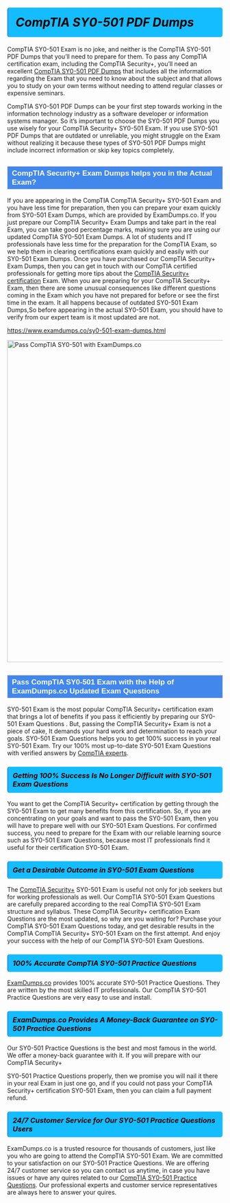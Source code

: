 <h1>                <strong><span style="display: block; color: #000000; background: #14BDFF; border: 0.5px solid #AED6F1; border-left: 3px solid #3498DB; padding: .6em; border-radius: 6px;">                     <em>CompTIA SY0-501 <span class="exam_variation">PDF Dumps</span> </em>                </span></strong>            </h1>                        <p>CompTIA SY0-501 Exam is no joke, and neither is the CompTIA SY0-501 <span class="exam_variation">PDF Dumps</span> that you’ll need to prepare for them. To pass any CompTIA certification exam,             including the CompTIA Security+, you’ll need an excellent <a href="https://www.examdumps.co/sy0-501-exam-dumps.html">CompTIA SY0-501 <span class="exam_variation">PDF Dumps</span></a> that includes             all the information regarding the Exam that you need to know about the subject and that allows you to study on your own terms             without needing to attend regular classes or expensive seminars.</p>                        <p>CompTIA SY0-501 <span class="exam_variation">PDF Dumps</span> can be your first step towards working in the information technology industry as a software developer or             information systems manager. So it’s important to choose the SY0-501 <span class="exam_variation">PDF Dumps</span> you use wisely for your             CompTIA Security+ SY0-501 Exam. If you use SY0-501 <span class="exam_variation">PDF Dumps</span>             that are outdated or unreliable, you might struggle on the Exam without realizing it because these types of SY0-501 <span class="exam_variation">PDF Dumps</span>             might include incorrect information or skip key topics completely.</p>                        <h2 style="background: #4287ec; border: 1px solid #cccccc; padding: 5px 10px;">                <span style="color: #ffffff;">                    <span style="font-size: 11pt;">                        <span style="line-height: normal;">                            <span style="font-family: Calibri,sans-serif;">                                <strong>                                    <span style="font-size: 13.0pt;">CompTIA Security+ <span class="exam_variation2">Exam Dumps</span> helps you in the Actual Exam?</span>                                </strong>                            </span>                        </span>                    </span>                </span>            </h2>                        <p>If you are appearing in the CompTIA CompTIA Security+ SY0-501 Exam and             you have less time for preparation, then you can prepare your exam quickly from SY0-501 <span class="exam_variation2">Exam Dumps</span>, which are provided by ExamDumps.co.             If you just prepare our CompTIA Security+ <span class="exam_variation2">Exam Dumps</span> and take part in the real Exam, you can take good percentage marks, making sure you are             using our updated CompTIA SY0-501 <span class="exam_variation2">Exam Dumps</span>. A lot of students and IT professionals have less time for the preparation for the CompTIA Exam,             so we help them in clearing certifications exam quickly and easily with our SY0-501 <span class="exam_variation2">Exam Dumps</span>. Once you have purchased our             CompTIA Security+ <span class="exam_variation2">Exam Dumps</span>, then you can get in touch with our             CompTIA certified professionals for getting more tips about the <a href="https://www.examdumps.co/comptia-security-exam-dumps.html">CompTIA Security+ certification</a> Exam. When you are preparing for your              CompTIA Security+ Exam, then there are some unusual consequences like different questions coming in the Exam which you have not prepared            for before or see the first time in the exam. It all happens because of outdated SY0-501 <span class="exam_variation2">Exam Dumps</span>,So before appearing in the actual             SY0-501 Exam, you should have to verify from our expert team is it most updated are not.</p>                        <p><a href="https://www.examdumps.co/sy0-501-exam-dumps.html">https://www.examdumps.co/sy0-501-exam-dumps.html</a></p>                        <p><a href="https://www.examdumps.co/"><img src="https://www.examdumps.co//images/banners/big-sale-20-percent-discount-offer-examdumps.jpg" class="postImage" alt="Pass CompTIA SY0-501 with ExamDumps.co" width="750"></a></p>                            <h2 style="background: #4287ec; border: 1px solid #cccccc; padding: 5px 10px;">                <span style="color: #ffffff;">                    <span style="font-size: 11pt;">                        <span style="line-height: normal;">                            <span style="font-family: Calibri,sans-serif;">                                <strong>                                    <span style="font-size: 13.0pt;">Pass CompTIA SY0-501 Exam with the Help of ExamDumps.co Updated <span class="exam_variation3">Exam Questions</span></span>                                </strong>                            </span>                        </span>                    </span>                </span>            </h2>                        <p>SY0-501 Exam is the most popular CompTIA Security+ certification exam that brings a             lot of benefits if you pass it efficiently by preparing our SY0-501 <span class="exam_variation3">Exam Questions</span> . But, passing the CompTIA Security+ Exam is not a piece of cake,             It demands your hard work and determination to reach your goals. SY0-501 <span class="exam_variation3">Exam Questions</span> helps you to get 100% success in your real SY0-501 Exam.             Try our 100% most up-to-date SY0-501 <span class="exam_variation3">Exam Questions</span> with verified answers by <a href="https://www.examdumps.co/comptia-exam-dumps.html">CompTIA experts</a>.</p>                        <h3>                <strong>                    <span style="display: block; color: #000000; background: #14BDFF; border: 0.5px solid #AED6F1; border-left: 3px solid #3498DB; padding: .6em; border-radius: 6px;">                        <em>Getting 100% Success Is No Longer Difficult with SY0-501 <span class="exam_variation3">Exam Questions</span></em>                    </span>                </strong>            </h3>                        <p>You want to get the CompTIA Security+ certification by getting through the SY0-501 Exam to get many benefits from this certification.             So, if you are concentrating on your goals and want to pass the SY0-501 Exam, then you will have to prepare well with our SY0-501 <span class="exam_variation3">Exam Questions</span>.             For confirmed success, you need to prepare for the Exam with our reliable learning source such as SY0-501 <span class="exam_variation3">Exam Questions</span>, because most             IT professionals find it useful for their certification SY0-501 Exam.</p>                        <h3>                <strong>                    <span style="display: block; color: #000000; background: #14BDFF; border: 0.5px solid #AED6F1; border-left: 3px solid #3498DB; padding: .6em; border-radius: 6px;">                        <em>Get a Desirable Outcome in SY0-501 <span class="exam_variation3">Exam Questions</span></em>                    </span>                </strong>            </h3>                        <p>The <a href="https://www.examdumps.co/sy0-501-exam-dumps.html">CompTIA Security+</a> SY0-501 Exam is useful not only for job seekers but             for working professionals as well. Our CompTIA SY0-501 <span class="exam_variation3">Exam Questions</span> are carefully prepared according to the real CompTIA SY0-501 Exam structure and syllabus.             These CompTIA Security+ certification <span class="exam_variation3">Exam Questions</span> are the most updated, so why are you waiting for? Purchase your CompTIA SY0-501 <span class="exam_variation3">Exam Questions</span> today,             and get desirable results in the CompTIA CompTIA Security+ SY0-501 Exam on the first attempt.             And enjoy your success with the help of our CompTIA SY0-501 <span class="exam_variation3">Exam Questions</span>.</p>                        <h3>                <strong>                    <span style="display: block; color: #000000; background: #14BDFF; border: 0.5px solid #AED6F1; border-left: 3px solid #3498DB; padding: .6em; border-radius: 6px;">                        <em>100% Accurate CompTIA SY0-501 <span class="exam_variation4">Practice Questions</span></em>                    </span>                </strong>            </h3>                        <p><a href="https://www.examdumps.co/">ExamDumps.co</a> provides 100% accurate SY0-501 <span class="exam_variation4">Practice Questions</span>. They are written by the most skilled IT professionals.             Our CompTIA SY0-501 <span class="exam_variation4">Practice Questions</span> are very easy to use and install.</p>                        <h3>                <strong>                    <span style="display: block; color: #000000; background: #14BDFF; border: 0.5px solid #AED6F1; border-left: 3px solid #3498DB; padding: .6em; border-radius: 6px;">                        <em>ExamDumps.co Provides A Money-Back Guarantee on  SY0-501 <span class="exam_variation4">Practice Questions</span></em>                    </span>                </strong>            </h3>                        <p>Our SY0-501 <span class="exam_variation4">Practice Questions</span> is the best and most famous in the world. We offer a money-back guarantee with it.             If you will prepare with our CompTIA Security+</p>            <p>SY0-501 <span class="exam_variation4">Practice Questions</span> properly, then we promise you will nail it there in your real Exam in just one go, and             if you could not pass your CompTIA Security+ certification SY0-501 Exam, then you can claim a full payment refund.</p>                        <h3>                <strong>                    <span style="display: block; color: #000000; background: #14BDFF; border: 0.5px solid #AED6F1; border-left: 3px solid #3498DB; padding: .6em; border-radius: 6px;">                        <em>24/7 Customer Service for Our SY0-501 <span class="exam_variation4">Practice Questions</span> Users</em>                    </span>                </strong>            </h3>                        <p>ExamDumps.co is a trusted resource for thousands of customers, just like you who are going to attend the CompTIA SY0-501 Exam.             We are committed to your satisfaction on our SY0-501 <span class="exam_variation4">Practice Questions</span>. We are offering 24/7 customer service so you can contact us anytime,             in case you have issues or have any quires related to our <a href="https://www.examdumps.co/sy0-501-exam-dumps.html">CompTIA SY0-501 <span class="exam_variation4">Practice Questions</span></a>. Our professional experts and customer service             representatives are always here to answer your quires.</p>                    

